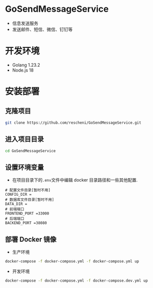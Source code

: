 # GoSendMessageService

- 信息发送服务
- 发送邮件、短信、微信、钉钉等

# 开发环境

- Golang 1.23.2
- Node.js 18

# 安装部署

## 克隆项目

```bash
git clone https://github.com/rescheni/GoSendMessageService.git
```

## 进入项目目录

```bash
cd GoSendMessageService
```

## 设置环境变量

- 在项目目录下的`.env`文件中编辑 docker 目录路径和一些其他配置.

```
# 配置文件目录[暂时不用]
CONFIG_DIR =
# 数据库文件目录[暂时不用]
DATA_DIR =
# 前端端口
FRONTEND_PORT =33000
# 后端端口
BACKEND_PORT =38080

```

## 部署 Docker 镜像

- 生产环境

```bash
docker-compose -f docker-compose.yml -f docker-compose.yml up
```

- 开发环境

```bash
docker-compose -f docker-compose.yml -f docker-compose.dev.yml up
```
